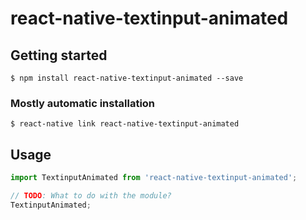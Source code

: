 # react-native-textinput-animated

## Getting started

`$ npm install react-native-textinput-animated --save`

### Mostly automatic installation

`$ react-native link react-native-textinput-animated`

## Usage
```javascript
import TextinputAnimated from 'react-native-textinput-animated';

// TODO: What to do with the module?
TextinputAnimated;
```
